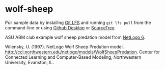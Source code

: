 # wolf-sheep

Pull sample data by installing [Git LFS](https://git-lfs.github.com/) and running `git lfs pull` from the command-line or using  [Github Desktop](https://github.com/blog/2079-managing-large-files-with-git-lfs) or [SourceTree](https://www.atlassian.com/git/tutorials/git-lfs). 

ASU ABM club example wolf sheep predation model from 
[NetLogo 6](http://ccl.northwestern.edu/netlogo/models/WolfSheepPredation).

Wilensky, U. (1997). NetLogo Wolf Sheep Predation model. http://ccl.northwestern.edu/netlogo/models/WolfSheepPredation.
Center for Connected Learning and Computer-Based Modeling, Northwestern University, Evanston, IL.
